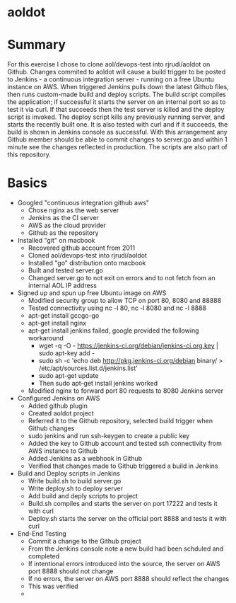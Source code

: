 # aoldot

# Summary #
For this exercise I chose to clone aol/devops-test into rjrudi/aoldot on Github. Changes commited to aoldot will cause a build trigger to be posted to Jenkins - a continuous integration server - running on a free Ubuntu instance on AWS. When triggered Jenkins pulls down the latest Github files, then runs custom-made build and deploy scripts. The build script compiles the application; if successful it starts the server on an internal port so as to test it via curl. If that succeeds then the test server is killed and the deploy script is invoked. The deploy script kills any previously running server, and starts the recently built one. It is also tested with curl and if it succeeds, the build is shown in Jenkins console as successful. With this arrangement any Github member should be able to commit changes to server.go and within 1 minute see the changes reflected in production. The scripts are also part of this repository.
# Basics #
* Googled "continuous integration github aws"
   * Chose nginx as the web server
   * Jenkins as the CI server
   * AWS as the cloud provider
   * Github as the repository
* Installed "git" on macbook
   * Recovered github account from 2011
   * Cloned aol/devops-test into rjrudi/aoldot
   * Installed "go" distribution onto macbook
   * Built and tested server.go
   * Changed server.go to not exit on errors and to not fetch from an internal AOL IP address
* Signed up and spun up free Ubuntu image on AWS
   * Modified security group to allow TCP on port 80, 8080 and 88888
   * Tested connectivity using nc -l 80, nc -l 8080 and nc -l 8888
   * apt-get install gccgo-go
   * apt-get install nginx
   * apt-get install jenkins failed, google provided the following workaround
      * wget -q -O - https://jenkins-ci.org/debian/jenkins-ci.org.key | sudo apt-key add -
      * sudo sh -c 'echo deb http://pkg.jenkins-ci.org/debian binary/ > /etc/apt/sources.list.d/jenkins.list'
      * sudo apt-get update
      * Then sudo apt-get install jenkins worked
   * Modified nginx to forward port 80 requests to 8080 Jenkins server
* Configured Jenkins on AWS
   * Added github plugin
   * Created aoldot project
   * Referred it to the Github repository, selected build trigger when Github changes
   * sudo jenkins and run ssh-keygen to create a public key
   * Added the key to Github account and tested ssh connectivity from AWS instance to Github
   * Added Jenkins as a webhook in Github
   * Verified that changes made to Github triggered a build in Jenkins
* Build and Deploy scripts in Jenkins
   * Write build.sh to build server.go
   * Write deploy.sh to deploy server 
   * Add build and deply scripts to project
   * Build.sh compiles and starts the server on port 17222 and tests it with curl
   * Deploy.sh starts the server on the official port 8888 and tests it with curl
* End-End Testing
  * Commit a change to the Github project
  * From the Jenkins console note a new build had been schduled and completed
  * If intentional errors introduced into the source, the server on AWS port 8888 should not change
  * If no errors, the server on AWS port 8888 should reflect the changes
  * This was verified
  * 
  
